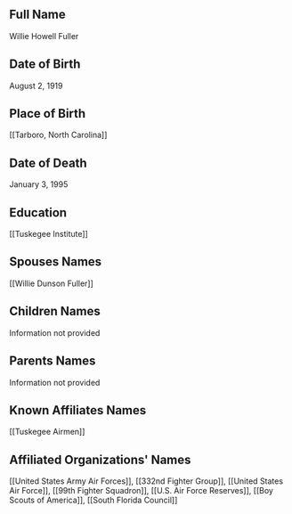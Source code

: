 ## Full Name
Willie Howell Fuller

## Date of Birth
August 2, 1919

## Place of Birth
[[Tarboro, North Carolina]]

## Date of Death
January 3, 1995

## Education
[[Tuskegee Institute]]

## Spouses Names
[[Willie Dunson Fuller]]

## Children Names
Information not provided

## Parents Names
Information not provided

## Known Affiliates Names
 [[Tuskegee Airmen]]

## Affiliated Organizations' Names
 [[United States Army Air Forces]], [[332nd Fighter Group]], [[United States Air Force]], [[99th Fighter Squadron]], [[U.S. Air Force Reserves]], [[Boy Scouts of America]], [[South Florida Council]]

